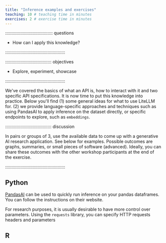 ```yaml
---
title: "Inference examples and exercises"
teaching: 10 # teaching time in minutes
exercises: 2 # exercise time in minutes
---
```


:::::::::::::::::::::::::::::::::::::: questions 

- How can I apply this knowledge?

::::::::::::::::::::::::::::::::::::::::::::::::

::::::::::::::::::::::::::::::::::::: objectives

- Explore, experiment, showcase

::::::::::::::::::::::::::::::::::::::::::::::::

We've covered the basics of what an API is, how to interact with it and two
specific API specifications. It is now time to put this knowledge into practice.
Below you'll find (1) some general ideas for what to use LiteLLM for. (2) we provide
language-specific approaches and techniques such as using PandasAI to apply
inference on the dataset directly, or specific endpoints to explore, such as
`embeddings`.

::::::::::::::::::::::::::::::::::::: discussion

In pairs or groups of 3, use the available data to come up with a generative
AI research application. See below for examples. Possible outcomes are graphs,
summaries, or small pieces of software (advanced). Ideally, you can share these
outcomes with the other workshop participants at the end of the exercise.

::::::::::::::::::::::::::::::::::::::::::::::::

## Python

[PandasAI](https://docs.pandas-ai.com/v3/getting-started) can be used to quickly
run inference on your pandas dataframes. You can follow the instructions on their
website.

For research purposes, it is usually desirable to have more control over parameters.
Using the `requests` library, you can specify HTTP requests headers and parameters


## R
